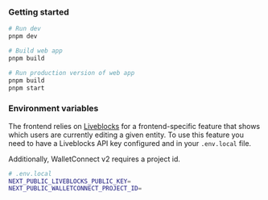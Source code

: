 ### Getting started

```sh
# Run dev
pnpm dev

# Build web app
pnpm build

# Run production version of web app
pnpm build
pnpm start
```

### Environment variables

The frontend relies on [Liveblocks](https://liveblocks.io) for a frontend-specific feature that shows which users are currently editing a given entity. To use this feature you need to have a Liveblocks API key configured and in your `.env.local` file.

Additionally, WalletConnect v2 requires a project id.

```bash
# .env.local
NEXT_PUBLIC_LIVEBLOCKS_PUBLIC_KEY=
NEXT_PUBLIC_WALLETCONNECT_PROJECT_ID=
```
